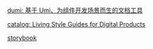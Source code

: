 [dumi: 基于 Umi、为组件开发场景而生的文档工具](https://d.umijs.org/)

[catalog: Living Style Guides for Digital Products](https://www.catalog.style/)

[storybook](https://storybook.js.org/)
